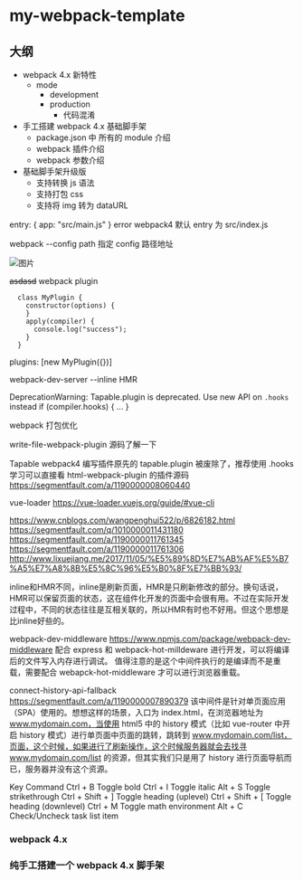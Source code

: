 # my-webpack-template

## 大纲

- webpack 4.x 新特性
  - mode
    - development
    - production
      - 代码混淆
- 手工搭建 webpack 4.x 基础脚手架
  - package.json 中 所有的 module 介绍
  - webpack 插件介绍
  - webpack 参数介绍
- 基础脚手架升级版
  - 支持转换 js 语法
  - 支持打包 css
  - 支持将 img 转为 dataURL

entry: { app: "src/main.js" }
error
webpack4 默认 entry 为 src/index.js

webpack  --config path 指定 config 路径地址

![图片](https://b-gold-cdn.xitu.io/v3/static/img/logo.a7995ad.svg)

~~asdasd~~
webpack plugin
```
  class MyPlugin {
    constructor(options) {
    }
    apply(compiler) {
      console.log("success");
    }
  }
```
plugins: [new MyPlugin({})]

webpack-dev-server --inline
HMR

DeprecationWarning: Tapable.plugin is deprecated. Use new API on `.hooks` instead
    if (compiler.hooks) {
      ...
    }

webpack 打包优化

write-file-webpack-plugin 源码了解一下

Tapable
webpack4 编写插件原先的 tapable.plugin 被废除了，推荐使用 .hooks
学习可以直接看 html-webpack-plugin 的插件源码
https://segmentfault.com/a/1190000008060440

vue-loader
https://vue-loader.vuejs.org/guide/#vue-cli

https://www.cnblogs.com/wangpenghui522/p/6826182.html
https://segmentfault.com/q/1010000011431180
https://segmentfault.com/a/1190000011761345
https://segmentfault.com/a/1190000011761306
http://www.lixuejiang.me/2017/11/05/%E5%89%8D%E7%AB%AF%E5%B7%A5%E7%A8%8B%E5%8C%96%E5%B0%8F%E7%BB%93/

inline和HMR不同，inline是刷新页面，HMR是只刷新修改的部分。换句话说，HMR可以保留页面的状态，这在组件化开发的页面中会很有用。不过在实际开发过程中，不同的状态往往是互相关联的，所以HMR有时也不好用。但这个思想是比inline好些的。

webpack-dev-middleware
https://www.npmjs.com/package/webpack-dev-middleware
配合 express 和 webpack-hot-milldeware 进行开发，可以将编译后的文件写入内存进行调试。
值得注意的是这个中间件执行的是编译而不是重载，需要配合 webapck-hot-middleware 才可以进行浏览器重载。

connect-history-api-fallback
https://segmentfault.com/a/1190000007890379
该中间件是针对单页面应用（SPA）使用的。想想这样的场景，入口为 index.html，在浏览器地址为 www.mydomain.com，当使用 html5 中的 history 模式（比如 vue-router 中开启 history 模式）进行单页面中页面的跳转，跳转到 www.mydomain.com/list，页面，这个时候，如果进行了刷新操作，这个时候服务器就会去找寻 www.mydomain.com/list 的资源，但其实我们只是用了 history 进行页面导航而已，服务器并没有这个资源。

Key	Command
Ctrl + B	Toggle bold
Ctrl + I	Toggle italic
Alt + S	Toggle strikethrough
Ctrl + Shift + ]	Toggle heading (uplevel)
Ctrl + Shift + [	Toggle heading (downlevel)
Ctrl + M	Toggle math environment
Alt + C	Check/Uncheck task list item

### webpack 4.x


### 纯手工搭建一个 webpack 4.x 脚手架